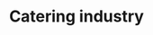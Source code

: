 ---
title: Catering industry
longTitle: 'Catering industry'
tags:
- gccommon
usedFor:
- "[[Hospitality industry]]"
---